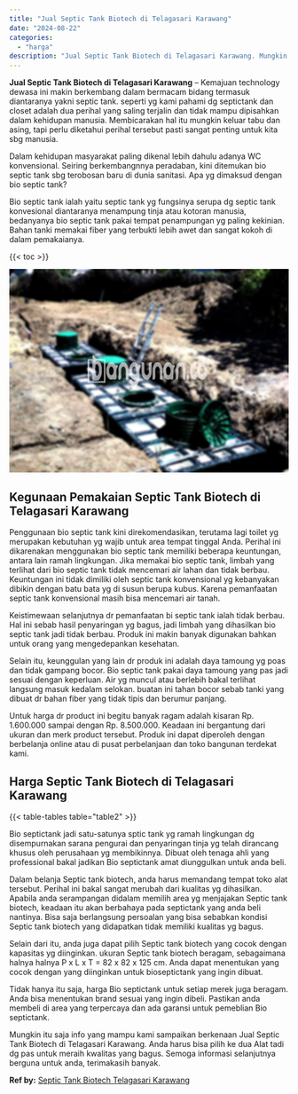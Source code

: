```yaml
---
title: "Jual Septic Tank Biotech di Telagasari Karawang"
date: "2024-08-22"
categories: 
  - "harga"
description: "Jual Septic Tank Biotech di Telagasari Karawang. Mungkin itu saja info yang mampu kami sampaikan berkenaan Jual Septic Tank Biotech di Telagasari Karawang. A..."
---
```


**Jual Septic Tank Biotech di Telagasari Karawang** – Kemajuan technology dewasa ini makin berkembang dalam bermacam bidang termasuk diantaranya yakni septic tank. seperti yg kami pahami dg septictank dan closet adalah dua perihal yang saling terjalin dan tidak mampu dipisahkan dalam kehidupan manusia. Membicarakan hal itu mungkin keluar tabu dan asing, tapi perlu diketahui perihal tersebut pasti sangat penting untuk kita sbg manusia.

Dalam kehidupan masyarakat paling dikenal lebih dahulu adanya WC konvensional. Seiring berkembangnnya peradaban, kini ditemukan bio septic tank sbg terobosan baru di dunia sanitasi. Apa yg dimaksud dengan bio septic tank?

Bio septic tank ialah yaitu septic tank yg fungsinya serupa dg septic tank konvesional diantaranya menampung tinja atau kotoran manusia, bedanyanya bio septic tank pakai tempat penampungan yg paling kekinian. Bahan tanki memakai fiber yang terbukti lebih awet dan sangat kokoh di dalam pemakaianya.

{{< toc >}}

![Jual Septic Tank Biotech di Telagasari Karawang](/images/jual-bio-septictank-42.png)

## Kegunaan Pemakaian Septic Tank Biotech di Telagasari Karawang

Penggunaan bio septic tank kini direkomendasikan, terutama lagi toilet yg merupakan kebutuhan yg wajib untuk area tempat tinggal Anda. Perihal ini dikarenakan menggunakan bio septic tank memiliki beberapa keuntungan, antara lain ramah lingkungan. Jika memakai bio septic tank, limbah yang terlihat dari bio septic tank tidak mencemari air lahan dan tidak berbau. Keuntungan ini tidak dimiliki oleh septic tank konvensional yg kebanyakan dibikin dengan batu bata yg di susun berupa kubus. Karena pemanfaatan septic tank konvensional masih bisa mencemari air tanah.

Keistimewaan selanjutnya dr pemanfaatan bi septic tank ialah tidak berbau. Hal ini sebab hasil penyaringan yg bagus, jadi limbah yang dihasilkan bio septic tank jadi tidak berbau. Produk ini makin banyak digunakan bahkan untuk orang yang mengedepankan kesehatan.

Selain itu, keunggulan yang lain dr produk ini adalah daya tamoung yg poas dan tidak gampang bocor. Bio septic tank pakai daya tamoung yang pas jadi sesuai dengan keperluan. Air yg muncul atau berlebih bakal terlihat langsung masuk kedalam selokan. buatan ini tahan bocor sebab tanki yang dibuat dr bahan fiber yang tidak tipis dan berumur panjang.

Untuk harga dr product ini begitu banyak ragam adalah kisaran Rp. 1.600.000 sampai dengan Rp. 8.500.000. Keadaan ini bergantung dari ukuran dan merk product tersebut. Produk ini dapat diperoleh dengan berbelanja online atau di pusat perbelanjaan dan toko bangunan terdekat kami.

## Harga Septic Tank Biotech di Telagasari Karawang

{{< table-tables table="table2" >}}

Bio septictank jadi satu-satunya sptic tank yg ramah lingkungan dg disempurnakan sarana pengurai dan penyaringan tinja yg telah dirancang khusus oleh perusahaan yg membikinnya. Dibuat oleh tenaga ahli yang professional bakal jadikan Bio septictank amat diunggulkan untuk anda beli.

Dalam belanja Septic tank biotech, anda harus memandang tempat toko alat tersebut. Perihal ini bakal sangat merubah dari kualitas yg dihasilkan. Apabila anda serampangan didalam memilih area yg menjajakan Septic tank biotech, keadaan itu akan berbahaya pada septictank yang anda beli nantinya. Bisa saja berlangsung persoalan yang bisa sebabkan kondisi Septic tank biotech yang didapatkan tidak memiliki kualitas yg bagus.

Selain dari itu, anda juga dapat pilih Septic tank biotech yang cocok dengan kapasitas yg diinginkan. ukuran Septic tank biotech beragam, sebagaimana halnya halnya P x L x T = 82 x 82 x 125 cm. Anda dapat menentukan yang cocok dengan yang diinginkan untuk bioseptictank yang ingin dibuat.

Tidak hanya itu saja, harga Bio septictank untuk setiap merek juga beragam. Anda bisa menentukan brand sesuai yang ingin dibeli. Pastikan anda membeli di area yang terpercaya dan ada garansi untuk pemeblian Bio septictank.

Mungkin itu saja info yang mampu kami sampaikan berkenaan Jual Septic Tank Biotech di Telagasari Karawang. Anda harus bisa pilih ke dua Alat tadi dg pas untuk meraih kwalitas yang bagus. Semoga informasi selanjutnya berguna untuk anda, terimakasih banyak.

**Ref by:** [Septic Tank Biotech Telagasari Karawang](https://id.wikipedia.org/wiki/Septic)
